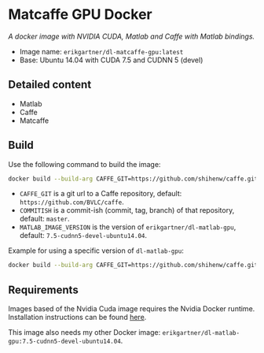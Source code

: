 # Matcaffe GPU Docker
*A docker image with NVIDIA CUDA, Matlab and Caffe with Matlab bindings.*

- Image name: `erikgartner/dl-matcaffe-gpu:latest`
- Base: Ubuntu 14.04 with CUDA 7.5 and CUDNN 5 (devel)

## Detailed content

- Matlab
- Caffe
- Matcaffe

## Build

Use the following command to build the image:

```bash
docker build --build-arg CAFFE_GIT=https://github.com/shihenw/caffe.git --build-arg COMMITISH=d154e896b48e8fb520cb4b47af8ba10bf9403382 -t erikgartner/dl-matcaffe-gpu:latest .
```

- `CAFFE_GIT` is a git url to a Caffe repository, default: `https://github.com/BVLC/caffe`.
- `COMMITISH` is a commit-ish (commit, tag, branch) of that repository, default: `master`.
- `MATLAB_IMAGE_VERSION` is the version of `erikgartner/dl-matlab-gpu`, default: `7.5-cudnn5-devel-ubuntu14.04`.

Example for using a specific version of `dl-matlab-gpu`:

```bash
docker build --build-arg CAFFE_GIT=https://github.com/shihenw/caffe.git --build-arg COMMITISH=d154e896b48e8fb520cb4b47af8ba10bf9403382 --build-arg MATLAB_IMAGE_VERSION=7.5-cudnn5-devel-ubuntu14.04 -t erikgartner/dl-matcaffe-gpu:7.5-cudnn5-devel-ubuntu14.04 .
```

## Requirements
Images based of the Nvidia Cuda image requires the Nvidia Docker runtime.
Installation instructions can be found [here](https://github.com/NVIDIA/nvidia-docker).

This image also needs my other Docker image: `erikgartner/dl-matlab-gpu:7.5-cudnn5-devel-ubuntu14.04`.
